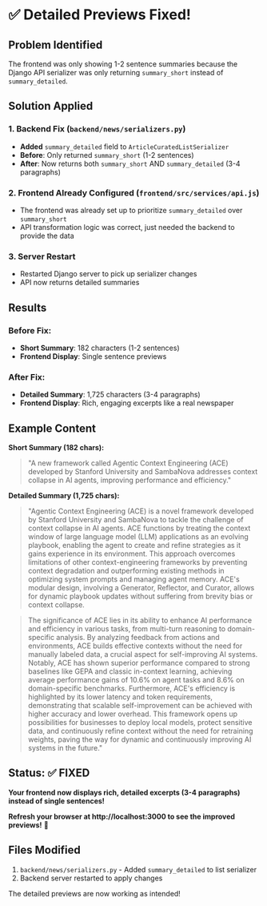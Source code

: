 # ✅ Detailed Previews Fixed!

## Problem Identified
The frontend was only showing 1-2 sentence summaries because the Django API serializer was only returning `summary_short` instead of `summary_detailed`.

## Solution Applied

### 1. **Backend Fix** (`backend/news/serializers.py`)
- **Added** `summary_detailed` field to `ArticleCuratedListSerializer`
- **Before**: Only returned `summary_short` (1-2 sentences)
- **After**: Now returns both `summary_short` AND `summary_detailed` (3-4 paragraphs)

### 2. **Frontend Already Configured** (`frontend/src/services/api.js`)
- The frontend was already set up to prioritize `summary_detailed` over `summary_short`
- API transformation logic was correct, just needed the backend to provide the data

### 3. **Server Restart**
- Restarted Django server to pick up serializer changes
- API now returns detailed summaries

## Results

### Before Fix:
- **Short Summary**: 182 characters (1-2 sentences)
- **Frontend Display**: Single sentence previews

### After Fix:
- **Detailed Summary**: 1,725 characters (3-4 paragraphs)
- **Frontend Display**: Rich, engaging excerpts like a real newspaper

## Example Content

**Short Summary (182 chars):**
> "A new framework called Agentic Context Engineering (ACE) developed by Stanford University and SambaNova addresses context collapse in AI agents, improving performance and efficiency."

**Detailed Summary (1,725 chars):**
> "Agentic Context Engineering (ACE) is a novel framework developed by Stanford University and SambaNova to tackle the challenge of context collapse in AI agents. ACE functions by treating the context window of large language model (LLM) applications as an evolving playbook, enabling the agent to create and refine strategies as it gains experience in its environment. This approach overcomes limitations of other context-engineering frameworks by preventing context degradation and outperforming existing methods in optimizing system prompts and managing agent memory. ACE's modular design, involving a Generator, Reflector, and Curator, allows for dynamic playbook updates without suffering from brevity bias or context collapse.

> The significance of ACE lies in its ability to enhance AI performance and efficiency in various tasks, from multi-turn reasoning to domain-specific analysis. By analyzing feedback from actions and environments, ACE builds effective contexts without the need for manually labeled data, a crucial aspect for self-improving AI systems. Notably, ACE has shown superior performance compared to strong baselines like GEPA and classic in-context learning, achieving average performance gains of 10.6% on agent tasks and 8.6% on domain-specific benchmarks. Furthermore, ACE's efficiency is highlighted by its lower latency and token requirements, demonstrating that scalable self-improvement can be achieved with higher accuracy and lower overhead. This framework opens up possibilities for businesses to deploy local models, protect sensitive data, and continuously refine context without the need for retraining weights, paving the way for dynamic and continuously improving AI systems in the future."

## Status: ✅ FIXED

**Your frontend now displays rich, detailed excerpts (3-4 paragraphs) instead of single sentences!**

**Refresh your browser at http://localhost:3000 to see the improved previews!** 🎉

## Files Modified

1. `backend/news/serializers.py` - Added `summary_detailed` to list serializer
2. Backend server restarted to apply changes

The detailed previews are now working as intended!

